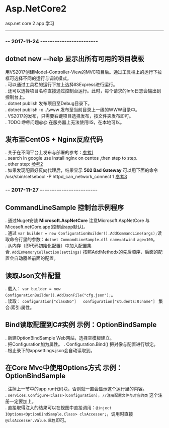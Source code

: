 # Asp.NetCore2
asp.net core 2 app 学习

------------------------------

### -- 2017-11-24 ------------------------ ###

## dotnet new --help 显示出所有可用的项目模板
用VS2017创建Model-Controller-View的MVC项目后。通过工具栏上的运行下拉框可选择不同的运行与调试模式。       
. 可以通过工具栏的运行下拉上选择IISExpress进行运行。      
. 还可以选择项目名称直接通过控制台运行。此时，每个请求的Info日志会输出到控制台上。     
. dotnet publish   发布项目至Debug目录下。     
. dotnet publish -o ..\www    发布至当前目录上一级的WWW目录中。      
. VS2017的发布，只需要右键项目选择发布，按文件夹发布即可。      
. TODO:@@问题@@ 在服务器上无法使用IIS，在本地可以。     

## 发布至CentOS + Nginx反应代码 
. 关于在不同平台上发布与部署的参考：[参考1](https://docs.microsoft.com/en-us/aspnet/core/publishing/linuxproduction?tabs=aspnetcore2x)          
. search in google use install nginx on centos ,then step to step.    
. other step: [参考2](https://www.microsoft.com/net/learn/get-started/linuxcentos)    
. 如果发现配置好反向代理后，结果显示 **502 Bad Gateway** 可以用下面的命令 /usr/sbin/setsebool -P httpd_can_network_connect 1      [参考3](http://sysadminsjourney.com/content/2010/02/01/apache-modproxy-error-13permission-denied-error-rhel/)      


### -- 2017-11-27 ------------------------ ###

## CommandLineSample 控制台示例程序    
. 通过Nuget安装 **Microsoft.AspNetCore**  注意Microsoft.AspNetCore 与  Micosoft.netCore.app(控制台app默认)。      
. 通过 `var builder = new ConfigurationBuilder().AddCommandLine(args);`读取命令行里的参数：`dotnet CommandLineSample.dll name=atwind age=100`。      
. 从内存（即代码初始化配置）中加入配置集合`.AddInMemoryCollection(settings)`  按照AddMethodx的先后顺序，后面的配置会自动覆盖前面的配置。 
          
## 读取Json文件配置 ## 
. 载入： `var builder = new ConfigurationBuilder().AddJsonFile("cfg.json");`。      
. 读取： ` configuration["classNo"]   configuration["students:0:name"]  ` 集合:索引:属性。   

## Bind读取配置到C#实例 示例：OptionBindSample ## 
. 新建OptionBindSample Web网站，选择空模板建立。   
. 把Configuration加为属性。
.  Configuration.Bind() 把对像与配置进行绑定。    
. 根止录下的appsettings.json会自动读取到。    

## 在Core Mvc中使用Options方式 示例：OptionBindSample ## 
. 注掉上一节中的app.run代码块，否则就一直会显示这个运行里的内容。    
. `services.Configure<Class>(Configuration); //注册配置文件与对应的类` 这个注册一定要加上。   
. 直接取得注入的结果可以在视图中直接调用：`@inject IOptions<OptionBindSample.Class> clsAccesser;`，调用时直接`@clsAccesser.Value.属性`即可。     


     
